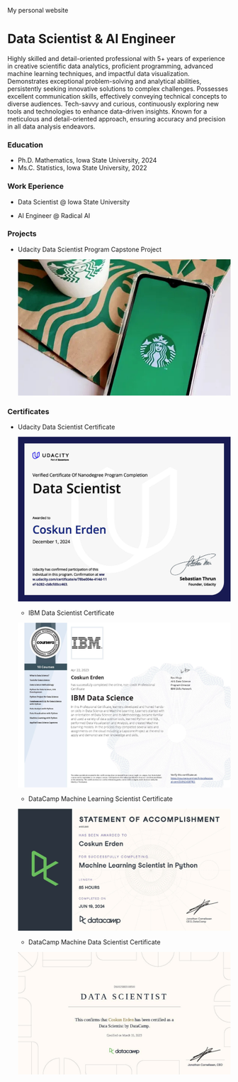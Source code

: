 My personal website
# Data Scientist & AI Engineer
Highly skilled and detail-oriented professional with 5+ years of experience in creative scientific data analytics, proficient programming, advanced machine learning techniques, and impactful data visualization. Demonstrates exceptional problem-solving and analytical abilities, persistently seeking innovative solutions to complex challenges. Possesses excellent communication skills, effectively conveying technical concepts to diverse audiences. Tech-savvy and curious, continuously exploring new tools and technologies to enhance data-driven insights. Known for a meticulous and detail-oriented approach, ensuring accuracy and precision in all data analysis endeavors.

### Education
- Ph.D. Mathematics, Iowa State University, 2024
- Ms.C. Statistics, Iowa State University, 2022


### Work Eperience
- Data Scientist @ Iowa State University

- AI Engineer @ Radical AI

### Projects
- Udacity Data Scientist Program Capstone Project
  
  [![Project Image](https://raw.githubusercontent.com/CoskunErden/coskunerden.github.io/main/images/starbucks.jpg)](https://coskunerden.github.io/Udacity_DS_Capstone_Project/)

### Certificates
- Udacity Data Scientist Certificate
  
  [![Certificate Image](https://raw.githubusercontent.com/CoskunErden/coskunerden.github.io/main/images/UdacityDataScientistCertificate.jpg)](https://www.udacity.com/certificate/e/78be004e-41d4-11ef-b282-cb8cfd0cc463)

  - IBM Data Scientist Certificate
  
  [![Certificate Image2](https://raw.githubusercontent.com/CoskunErden/coskunerden.github.io/main/images/IBMDataScientistCertificate.jpg)](https://www.coursera.org/account/accomplishments/specialization/certificate/ZLRN24S8TJES)

  - DataCamp Machine Learning Scientist Certificate
  
  [![Certificate Image3](https://raw.githubusercontent.com/CoskunErden/coskunerden.github.io/main/images/MachineLearningScientistCertificate.jpg)](https://www.datacamp.com/statement-of-accomplishment/track/f108efec1dfd7a23657a814ff4db852e2c78b942?raw=1)

    - DataCamp Machine Data Scientist Certificate
  
  [![Certificate Image3](https://raw.githubusercontent.com/CoskunErden/coskunerden.github.io/main/images/DataCampDataScientistProfessional.jpg)](https://www.datacamp.com/certificate/DS0025883108500)
